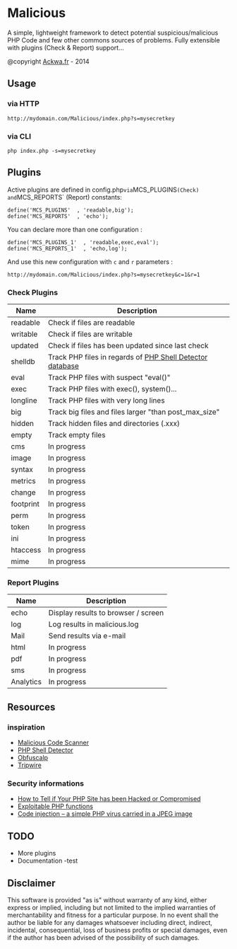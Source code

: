 Malicious
=========

A simple, lightweight framework to detect potential suspicious/malicious PHP Code and few other commons sources of problems. Fully extensible with plugins (Check & Report) support...

@copyright [Ackwa.fr](http://www.ackwa.fr) - 2014

Usage
---
### via HTTP

```
http://mydomain.com/Malicious/index.php?s=mysecretkey
```

### via CLI

```
php index.php -s=mysecretkey
```

Plugins
---

Active plugins are defined in config.php` via `MCS_PLUGINS` (Check) and `MCS_REPORTS` (Report) constants:

```
define('MCS_PLUGINS'  , 'readable,big');
define('MCS_REPORTS'  , 'echo');
```

You can declare more than one configuration :

```
define('MCS_PLUGINS_1'  , 'readable,exec,eval');
define('MCS_REPORTS_1'  , 'echo,log');
```

And use this new configuration with `c` and `r` parameters :

```
http://mydomain.com/Malicious/index.php?s=mysecretkey&c=1&r=1
```

### Check Plugins

Name        | Description
----------- | -----------------------------------
readable    | Check if files are readable
writable    | Check if files are writable
updated     | Check if files has been updated since last check
shelldb     | Track PHP files in regards of [PHP Shell Detector database](https://github.com/mikestowe/Malicious-Code-Scanner)
eval        | Track PHP files with suspect "eval()"
exec        | Track PHP files with exec(), system()...
longline    | Track PHP files with very long lines
big         | Track big files and files larger "than post_max_size"
hidden      | Track hidden files and directories (.xxx)
empty       | Track empty files
cms         | In progress
image       | In progress
syntax      | In progress
metrics     | In progress
change      | In progress
footprint   | In progress
perm        | In progress
token       | In progress
ini         | In progress
htaccess    | In progress
mime        | In progress


### Report Plugins

Name        | Description
----------- | -----------------------------------
echo        | Display results to browser / screen
log         | Log results in malicious.log
Mail        | Send results via e-mail
html        | In progress
pdf         | In progress
sms         | In progress
Analytics   | In progress

Resources
---

### inspiration

- [Malicious Code Scanner](https://github.com/mikestowe/Malicious-Code-Scanner)
- [PHP Shell Detector](https://github.com/emposha/PHP-Shell-Detector)
- [Obfuscalp](https://github.com/Orbixx/Obfuscalp)
- [Tripwire](https://github.com/lucanos/Tripwire)

### Security informations

- [How to Tell if Your PHP Site has been Hacked or Compromised](http://www.gregfreeman.org/2013/how-to-tell-if-your-php-site-has-been-compromised)
- [Exploitable PHP functions](http://stackoverflow.com/questions/3115559/exploitable-php-functions)
- [Code injection – a simple PHP virus carried in a JPEG image](http://php.webtutor.pl/en/2011/05/13/php-code-injection-a-simple-virus-written-in-php-and-carried-in-a-jpeg-image)

TODO
---
- More plugins
- Documentation
-test

Disclaimer
---
This software is provided "as is" without warranty of any kind, either express or implied, including but not limited to the implied warranties of merchantability and fitness for a particular purpose. In no event shall the author be liable for any damages whatsoever including direct, indirect, incidental, consequential, loss of business profits or special damages, even if the author has been advised of the possibility of such damages.
